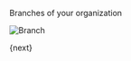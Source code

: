 <!-- add-breadcrumbs -->
Branches of your organization

<img class="screenshot" alt="Branch" src="{{docs_base_url}}/assets/img/human-resources/branch.png">

{next}
